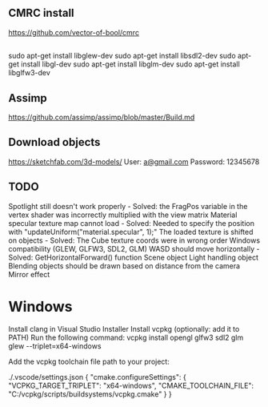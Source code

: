 
## CMRC install
https://github.com/vector-of-bool/cmrc


## 
sudo apt-get install libglew-dev
sudo apt-get install libsdl2-dev
sudo apt-get install libgl-dev
sudo apt-get install libglm-dev
sudo apt-get install libglfw3-dev

## Assimp
https://github.com/assimp/assimp/blob/master/Build.md

## Download objects
https://sketchfab.com/3d-models/
User: a@gmail.com
Password: 12345678

## TODO

Spotlight still doesn't work properly - Solved: the FragPos variable in the vertex shader was incorrectly multiplied with the view matrix
Material specular texture map cannot load - Solved: Needed to specify the position with "updateUniform("material.specular", 1);"
The loaded texture is shifted on objects - Solved: The Cube texture coords were in wrong order
Windows compatibility (GLEW, GLFW3, SDL2, GLM)
WASD should move horizontally - Solved: GetHorizontalForward() function
Scene object 
Light handling object
Blending objects should be drawn based on distance from the camera
Mirror effect

# Windows

Install clang in Visual Studio Installer
Install vcpkg (optionally: add it to PATH)
Run the following command: vcpkg install opengl glfw3 sdl2 glm glew --triplet=x64-windows

Add the vcpkg toolchain file path to your project:

./.vscode/settings.json
{
  "cmake.configureSettings": {
    "VCPKG_TARGET_TRIPLET": "x64-windows",
    "CMAKE_TOOLCHAIN_FILE": "C:/vcpkg/scripts/buildsystems/vcpkg.cmake"
  }
}

